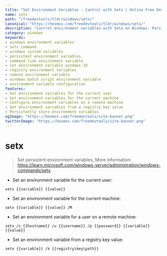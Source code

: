 ```yaml
---
title: "Set Environment Variables - Control with Setx | Online Free DevTools by Hexmos"
name: setx
path: "/freedevtools/tldr/windows/setx/"
canonical: "https://hexmos.com/freedevtools/tldr/windows/setx/"
description: "Control environment variables with Setx on Windows. Persistently set user and system variables, including remote machine configuration. Free online tool, no registration required."
category: windows
keywords:
- windows environment variables
- setx command
- windows system variables
- persistent environment variables
- command line environment variable
- set environment variable windows 10
- registry environment variables
- remote environment variable
- windows batch script environment variable
- environment variable configuration
features:
- Set environment variables for the current user
- Set environment variables for the current machine
- Configure environment variables on a remote machine
- Set environment variables from a registry key value
- Persistently store environment variables
ogImage: "https://hexmos.com/freedevtools/site-banner.png"
twitterImage: "https://hexmos.com/freedevtools/site-banner.png"
---
```


# setx

> Set persistent environment variables.
> More information: <https://learn.microsoft.com/windows-server/administration/windows-commands/setx>.

- Set an environment variable for the current user:

`setx {{variable}} {{value}}`

- Set an environment variable for the current machine:

`setx {{variable}} {{value}} /M`

- Set an environment variable for a user on a remote machine:

`setx /s {{hostname}} /u {{username}} /p {{password}} {{variable}} {{value}}`

- Set an environment variable from a registry key value:

`setx {{variable}} /k {{registry\key\path}}`
